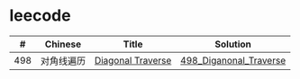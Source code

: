 # leecode



| # | Chinese | Title | Solution |
| ----- | ------ | ------- | ------ |
| 498 | 对角线遍历 | [Diagonal Traverse](https://leetcode-cn.com/problems/diagonal-traverse/) | [498_Diganonal_Traverse](https://github.com/reese0329/leecode/blob/master/498_Diagonal_Traverse.py)|


